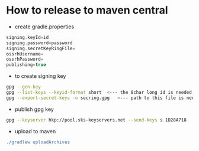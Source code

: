 # How to release to maven central


* create gradle.properties
```groovy
signing.keyId=id
signing.password=password
signing.secretKeyRingFile=
ossrhUsername=
ossrhPassword=
publishing=true
```

* to create signing key
```bash
gpg --gen-key
gpg --list-keys --keyid-format short  <--- the 8char long id is needed in gradle.properties. pub rsa3072/<id>
gpg --export-secret-keys -o secring.gpg   <--- path to this file is needed in gradle.properties
```

* publish gpg key
```bash
gpg --keyserver hkp://pool.sks-keyservers.net --send-keys s 1D28A718

```

* upload to maven

```groovy
./gradlew uploadArchives
```
